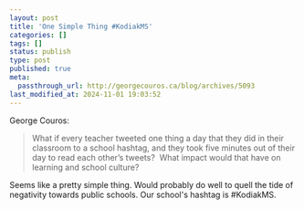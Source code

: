 ```yaml
---
layout: post
title: 'One Simple Thing #KodiakMS'
categories: []
tags: []
status: publish
type: post
published: true
meta:
  passthrough_url: http://georgecouros.ca/blog/archives/5093
last_modified_at: 2024-11-01 19:03:52
---
```


George Couros:


>What if every teacher tweeted one thing a day that they did in their classroom to a school hashtag, and they took five minutes out of their day to read each other’s tweets?  What impact would that have on learning and school culture?



Seems like a pretty simple thing. Would probably do well to quell the tide of negativity towards public schools. Our school's hashtag is #KodiakMS.
